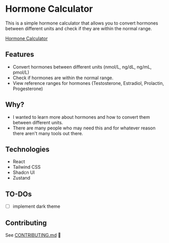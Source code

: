 # Hormone Calculator

This is a simple hormone calculator that allows you to convert hormones between different units and check if they are within the normal range.

[Hormone Calculator](https://davis-3450.github.io/hormone-calculator/)

## Features

- Convert hormones between different units (nmol/L, ng/dL, ng/mL, pmol/L)
- Check if hormones are within the normal range.
- View reference ranges for hormones (Testosterone, Estradiol, Prolactin, Progesterone)

## Why?
- I wanted to learn more about hormones and how to convert them between different units.
- There are many people who may need this and for whatever reason there aren't many tools out there.

## Technologies

- React
- Tailwind CSS
- Shadcn UI
- Zustand

## TO-DOs
- [ ] implement dark theme

## Contributing

See [CONTRIBUTING.md](CONTRIBUTING.md) 💜
